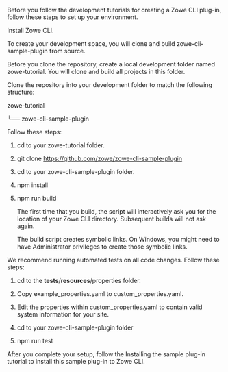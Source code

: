 <?xml version="1.0" encoding="UTF-8"?><?workdir /opt/dita-ot/out/.tmp?><?workdir-uri file:/opt/dita-ot/out/.tmp/?><?path2project ../../?><?path2project-uri ../../?><?path2rootmap-uri ../../?><topic xmlns:ditaarch="http://dita.oasis-open.org/architecture/2005/" xmlns:dita-ot="http://dita-ot.sourceforge.net/ns/201007/dita-ot" class="- topic/topic " ditaarch:DITAArchVersion="1.2" domains="(topic hi-d) (topic ut-d) (topic indexing-d) (topic hazard-d) (topic abbrev-d) (topic pr-d) (topic sw-d) (topic ui-d)" id="setting-up-your-development-environment" xtrf="file:/opt/dita-ot/data/extend/extend-cli/cli-setting-up.md" xtrc="topic:1;182:3"><title class="- topic/title " xtrf="file:/opt/dita-ot/data/extend/extend-cli/cli-setting-up.md" xtrc="title:1;182:3">Setting up your development environment</title><body class="- topic/body " xtrf="file:/opt/dita-ot/data/extend/extend-cli/cli-setting-up.md" xtrc="body:1;182:3"><p class="- topic/p " xtrf="file:/opt/dita-ot/data/extend/extend-cli/cli-setting-up.md" xtrc="p:1;182:3">Before you follow the development tutorials for creating a Zowe CLI plug-in, follow these steps to set up your environment.</p></body><topic class="- topic/topic " ditaarch:DITAArchVersion="1.2" domains="(topic hi-d) (topic ut-d) (topic indexing-d) (topic hazard-d) (topic abbrev-d) (topic pr-d) (topic sw-d) (topic ui-d)" id="prequisites" xtrf="file:/opt/dita-ot/data/extend/extend-cli/cli-setting-up.md" xtrc="topic:2;182:3"><title class="- topic/title " xtrf="file:/opt/dita-ot/data/extend/extend-cli/cli-setting-up.md" xtrc="title:2;182:3">Prequisites</title><body class="- topic/body " xtrf="file:/opt/dita-ot/data/extend/extend-cli/cli-setting-up.md" xtrc="body:2;182:3"><p class="- topic/p " xtrf="file:/opt/dita-ot/data/extend/extend-cli/cli-setting-up.md" xtrc="p:2;182:3"><xref class="- topic/xref " href="3c5639783a4a2573d79d3f8de6929684303817ff.md#methods-to-install-zowe-cli" dita-ot:orig-format="markdown" format="dita" xtrf="file:/opt/dita-ot/data/extend/extend-cli/cli-setting-up.md" xtrc="xref:1;182:3">Install Zowe CLI</xref>.</p></body></topic><topic class="- topic/topic " ditaarch:DITAArchVersion="1.2" domains="(topic hi-d) (topic ut-d) (topic indexing-d) (topic hazard-d) (topic abbrev-d) (topic pr-d) (topic sw-d) (topic ui-d)" id="initial-setup" xtrf="file:/opt/dita-ot/data/extend/extend-cli/cli-setting-up.md" xtrc="topic:3;182:3"><title class="- topic/title " xtrf="file:/opt/dita-ot/data/extend/extend-cli/cli-setting-up.md" xtrc="title:3;182:3">Initial setup</title><body class="- topic/body " xtrf="file:/opt/dita-ot/data/extend/extend-cli/cli-setting-up.md" xtrc="body:3;182:3"><p class="- topic/p " xtrf="file:/opt/dita-ot/data/extend/extend-cli/cli-setting-up.md" xtrc="p:3;182:3">To create your development space, you will clone and build <xref class="- topic/xref " href="https://github.com/zowe/zowe-cli-sample-plugin" format="html" scope="external" xtrf="file:/opt/dita-ot/data/extend/extend-cli/cli-setting-up.md" xtrc="xref:2;182:3">zowe-cli-sample-plugin</xref> from source.</p><p class="- topic/p " xtrf="file:/opt/dita-ot/data/extend/extend-cli/cli-setting-up.md" xtrc="p:4;182:3">Before you clone the repository, create a local development folder named <codeph class="+ topic/ph pr-d/codeph " xtrf="file:/opt/dita-ot/data/extend/extend-cli/cli-setting-up.md" xtrc="codeph:1;182:3">zowe-tutorial</codeph>. You will clone and build all projects in this folder.</p></body><topic class="- topic/topic " ditaarch:DITAArchVersion="1.2" domains="(topic hi-d) (topic ut-d) (topic indexing-d) (topic hazard-d) (topic abbrev-d) (topic pr-d) (topic sw-d) (topic ui-d)" id="clone-zowe-cli-sample-plugin-and-build-from-source" xtrf="file:/opt/dita-ot/data/extend/extend-cli/cli-setting-up.md" xtrc="topic:4;182:3"><title class="- topic/title " xtrf="file:/opt/dita-ot/data/extend/extend-cli/cli-setting-up.md" xtrc="title:4;182:3">Clone zowe-cli-sample-plugin and build from source</title><body class="- topic/body " xtrf="file:/opt/dita-ot/data/extend/extend-cli/cli-setting-up.md" xtrc="body:4;182:3"><p class="- topic/p " xtrf="file:/opt/dita-ot/data/extend/extend-cli/cli-setting-up.md" xtrc="p:5;182:3">Clone the repository into your development folder to match the following structure:</p><codeblock class="+ topic/pre pr-d/codeblock " xml:space="preserve" xtrf="file:/opt/dita-ot/data/extend/extend-cli/cli-setting-up.md" xtrc="codeblock:1;182:3">zowe-tutorial
└── zowe-cli-sample-plugin</codeblock><p class="- topic/p " xtrf="file:/opt/dita-ot/data/extend/extend-cli/cli-setting-up.md" xtrc="p:6;182:3">Follow these steps:</p><ol class="- topic/ol " xtrf="file:/opt/dita-ot/data/extend/extend-cli/cli-setting-up.md" xtrc="ol:1;182:3"><li class="- topic/li " xtrf="file:/opt/dita-ot/data/extend/extend-cli/cli-setting-up.md" xtrc="li:1;182:3"><p class="- topic/p " xtrf="file:/opt/dita-ot/data/extend/extend-cli/cli-setting-up.md" xtrc="p:7;182:3"><codeph class="+ topic/ph pr-d/codeph " xtrf="file:/opt/dita-ot/data/extend/extend-cli/cli-setting-up.md" xtrc="codeph:2;182:3">cd</codeph> to your <codeph class="+ topic/ph pr-d/codeph " xtrf="file:/opt/dita-ot/data/extend/extend-cli/cli-setting-up.md" xtrc="codeph:3;182:3">zowe-tutorial</codeph> folder.</p></li><li class="- topic/li " xtrf="file:/opt/dita-ot/data/extend/extend-cli/cli-setting-up.md" xtrc="li:2;182:3"><p class="- topic/p " xtrf="file:/opt/dita-ot/data/extend/extend-cli/cli-setting-up.md" xtrc="p:8;182:3"><codeph class="+ topic/ph pr-d/codeph " xtrf="file:/opt/dita-ot/data/extend/extend-cli/cli-setting-up.md" xtrc="codeph:4;182:3">git clone https://github.com/zowe/zowe-cli-sample-plugin</codeph></p></li><li class="- topic/li " xtrf="file:/opt/dita-ot/data/extend/extend-cli/cli-setting-up.md" xtrc="li:3;182:3"><p class="- topic/p " xtrf="file:/opt/dita-ot/data/extend/extend-cli/cli-setting-up.md" xtrc="p:9;182:3"><codeph class="+ topic/ph pr-d/codeph " xtrf="file:/opt/dita-ot/data/extend/extend-cli/cli-setting-up.md" xtrc="codeph:5;182:3">cd</codeph> to your <codeph class="+ topic/ph pr-d/codeph " xtrf="file:/opt/dita-ot/data/extend/extend-cli/cli-setting-up.md" xtrc="codeph:6;182:3">zowe-cli-sample-plugin</codeph> folder.</p></li><li class="- topic/li " xtrf="file:/opt/dita-ot/data/extend/extend-cli/cli-setting-up.md" xtrc="li:4;182:3"><p class="- topic/p " xtrf="file:/opt/dita-ot/data/extend/extend-cli/cli-setting-up.md" xtrc="p:10;182:3"><codeph class="+ topic/ph pr-d/codeph " xtrf="file:/opt/dita-ot/data/extend/extend-cli/cli-setting-up.md" xtrc="codeph:7;182:3">npm install</codeph></p></li><li class="- topic/li " xtrf="file:/opt/dita-ot/data/extend/extend-cli/cli-setting-up.md" xtrc="li:5;182:3"><p class="- topic/p " xtrf="file:/opt/dita-ot/data/extend/extend-cli/cli-setting-up.md" xtrc="p:11;182:3"><codeph class="+ topic/ph pr-d/codeph " xtrf="file:/opt/dita-ot/data/extend/extend-cli/cli-setting-up.md" xtrc="codeph:8;182:3">npm run build</codeph></p><p class="- topic/p " xtrf="file:/opt/dita-ot/data/extend/extend-cli/cli-setting-up.md" xtrc="p:12;182:3">The first time that you build, the script will interactively ask you for the location of your Zowe CLI directory. Subsequent builds will not ask again.</p><p class="- topic/p " xtrf="file:/opt/dita-ot/data/extend/extend-cli/cli-setting-up.md" xtrc="p:13;182:3">The build script creates symbolic links. On Windows, you might need to have Administrator privileges to create those symbolic links.</p></li></ol></body></topic><topic class="- topic/topic " ditaarch:DITAArchVersion="1.2" domains="(topic hi-d) (topic ut-d) (topic indexing-d) (topic hazard-d) (topic abbrev-d) (topic pr-d) (topic sw-d) (topic ui-d)" id="optional-run-the-automated-tests" xtrf="file:/opt/dita-ot/data/extend/extend-cli/cli-setting-up.md" xtrc="topic:5;182:3"><title class="- topic/title " xtrf="file:/opt/dita-ot/data/extend/extend-cli/cli-setting-up.md" xtrc="title:5;182:3">(Optional) Run the automated tests</title><body class="- topic/body " xtrf="file:/opt/dita-ot/data/extend/extend-cli/cli-setting-up.md" xtrc="body:5;182:3"><p class="- topic/p " xtrf="file:/opt/dita-ot/data/extend/extend-cli/cli-setting-up.md" xtrc="p:14;182:3">We recommend running automated tests on all code changes. Follow these steps:</p><ol class="- topic/ol " xtrf="file:/opt/dita-ot/data/extend/extend-cli/cli-setting-up.md" xtrc="ol:2;182:3"><li class="- topic/li " xtrf="file:/opt/dita-ot/data/extend/extend-cli/cli-setting-up.md" xtrc="li:6;182:3"><p class="- topic/p " xtrf="file:/opt/dita-ot/data/extend/extend-cli/cli-setting-up.md" xtrc="p:15;182:3"><codeph class="+ topic/ph pr-d/codeph " xtrf="file:/opt/dita-ot/data/extend/extend-cli/cli-setting-up.md" xtrc="codeph:9;182:3">cd</codeph> to the <codeph class="+ topic/ph pr-d/codeph " xtrf="file:/opt/dita-ot/data/extend/extend-cli/cli-setting-up.md" xtrc="codeph:10;182:3">__tests__/__resources__/properties</codeph> folder.</p></li><li class="- topic/li " xtrf="file:/opt/dita-ot/data/extend/extend-cli/cli-setting-up.md" xtrc="li:7;182:3"><p class="- topic/p " xtrf="file:/opt/dita-ot/data/extend/extend-cli/cli-setting-up.md" xtrc="p:16;182:3">Copy <codeph class="+ topic/ph pr-d/codeph " xtrf="file:/opt/dita-ot/data/extend/extend-cli/cli-setting-up.md" xtrc="codeph:11;182:3">example_properties.yaml</codeph> to <codeph class="+ topic/ph pr-d/codeph " xtrf="file:/opt/dita-ot/data/extend/extend-cli/cli-setting-up.md" xtrc="codeph:12;182:3">custom_properties.yaml</codeph>.</p></li><li class="- topic/li " xtrf="file:/opt/dita-ot/data/extend/extend-cli/cli-setting-up.md" xtrc="li:8;182:3"><p class="- topic/p " xtrf="file:/opt/dita-ot/data/extend/extend-cli/cli-setting-up.md" xtrc="p:17;182:3">Edit the properties within <codeph class="+ topic/ph pr-d/codeph " xtrf="file:/opt/dita-ot/data/extend/extend-cli/cli-setting-up.md" xtrc="codeph:13;182:3">custom_properties.yaml</codeph> to contain valid system information for your site.</p></li><li class="- topic/li " xtrf="file:/opt/dita-ot/data/extend/extend-cli/cli-setting-up.md" xtrc="li:9;182:3"><p class="- topic/p " xtrf="file:/opt/dita-ot/data/extend/extend-cli/cli-setting-up.md" xtrc="p:18;182:3"><codeph class="+ topic/ph pr-d/codeph " xtrf="file:/opt/dita-ot/data/extend/extend-cli/cli-setting-up.md" xtrc="codeph:14;182:3">cd</codeph> to your <codeph class="+ topic/ph pr-d/codeph " xtrf="file:/opt/dita-ot/data/extend/extend-cli/cli-setting-up.md" xtrc="codeph:15;182:3">zowe-cli-sample-plugin</codeph> folder</p></li><li class="- topic/li " xtrf="file:/opt/dita-ot/data/extend/extend-cli/cli-setting-up.md" xtrc="li:10;182:3"><p class="- topic/p " xtrf="file:/opt/dita-ot/data/extend/extend-cli/cli-setting-up.md" xtrc="p:19;182:3"><codeph class="+ topic/ph pr-d/codeph " xtrf="file:/opt/dita-ot/data/extend/extend-cli/cli-setting-up.md" xtrc="codeph:16;182:3">npm run test</codeph></p></li></ol></body></topic></topic><topic class="- topic/topic " ditaarch:DITAArchVersion="1.2" domains="(topic hi-d) (topic ut-d) (topic indexing-d) (topic hazard-d) (topic abbrev-d) (topic pr-d) (topic sw-d) (topic ui-d)" id="next-steps" xtrf="file:/opt/dita-ot/data/extend/extend-cli/cli-setting-up.md" xtrc="topic:6;182:3"><title class="- topic/title " xtrf="file:/opt/dita-ot/data/extend/extend-cli/cli-setting-up.md" xtrc="title:6;182:3">Next steps</title><body class="- topic/body " xtrf="file:/opt/dita-ot/data/extend/extend-cli/cli-setting-up.md" xtrc="body:6;182:3"><p class="- topic/p " xtrf="file:/opt/dita-ot/data/extend/extend-cli/cli-setting-up.md" xtrc="p:20;182:3">After you complete your setup, follow the <xref class="- topic/xref " href="316230af0d023f2cb23a97774c56f680015417dd.md" dita-ot:orig-format="markdown" format="dita" xtrf="file:/opt/dita-ot/data/extend/extend-cli/cli-setting-up.md" xtrc="xref:3;182:3">Installing the sample plug-in</xref> tutorial to install this sample plug-in to Zowe CLI.</p></body></topic></topic>